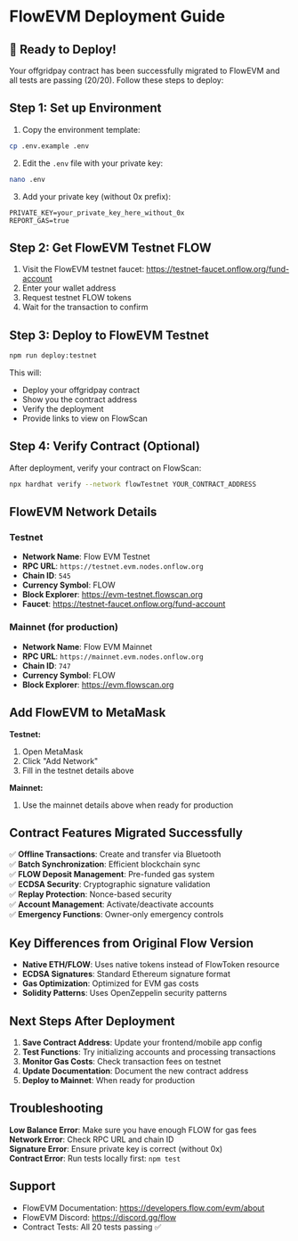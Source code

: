 # FlowEVM Deployment Guide

## 🚀 Ready to Deploy!

Your offgridpay contract has been successfully migrated to FlowEVM and all tests are passing (20/20). Follow these steps to deploy:

## Step 1: Set up Environment

1. Copy the environment template:
```bash
cp .env.example .env
```

2. Edit the `.env` file with your private key:
```bash
nano .env
```

3. Add your private key (without 0x prefix):
```
PRIVATE_KEY=your_private_key_here_without_0x
REPORT_GAS=true
```

## Step 2: Get FlowEVM Testnet FLOW

1. Visit the FlowEVM testnet faucet: https://testnet-faucet.onflow.org/fund-account
2. Enter your wallet address
3. Request testnet FLOW tokens
4. Wait for the transaction to confirm

## Step 3: Deploy to FlowEVM Testnet

```bash
npm run deploy:testnet
```

This will:
- Deploy your offgridpay contract
- Show you the contract address
- Verify the deployment
- Provide links to view on FlowScan

## Step 4: Verify Contract (Optional)

After deployment, verify your contract on FlowScan:
```bash
npx hardhat verify --network flowTestnet YOUR_CONTRACT_ADDRESS
```

## FlowEVM Network Details

### Testnet
- **Network Name**: Flow EVM Testnet  
- **RPC URL**: `https://testnet.evm.nodes.onflow.org`
- **Chain ID**: `545`
- **Currency Symbol**: FLOW
- **Block Explorer**: https://evm-testnet.flowscan.org
- **Faucet**: https://testnet-faucet.onflow.org/fund-account

### Mainnet (for production)
- **Network Name**: Flow EVM Mainnet
- **RPC URL**: `https://mainnet.evm.nodes.onflow.org`  
- **Chain ID**: `747`
- **Currency Symbol**: FLOW
- **Block Explorer**: https://evm.flowscan.org

## Add FlowEVM to MetaMask

**Testnet:**
1. Open MetaMask
2. Click "Add Network" 
3. Fill in the testnet details above

**Mainnet:**
1. Use the mainnet details above when ready for production

## Contract Features Migrated Successfully

✅ **Offline Transactions**: Create and transfer via Bluetooth  
✅ **Batch Synchronization**: Efficient blockchain sync  
✅ **FLOW Deposit Management**: Pre-funded gas system  
✅ **ECDSA Security**: Cryptographic signature validation  
✅ **Replay Protection**: Nonce-based security  
✅ **Account Management**: Activate/deactivate accounts  
✅ **Emergency Functions**: Owner-only emergency controls  

## Key Differences from Original Flow Version

- **Native ETH/FLOW**: Uses native tokens instead of FlowToken resource
- **ECDSA Signatures**: Standard Ethereum signature format
- **Gas Optimization**: Optimized for EVM gas costs
- **Solidity Patterns**: Uses OpenZeppelin security patterns

## Next Steps After Deployment

1. **Save Contract Address**: Update your frontend/mobile app config
2. **Test Functions**: Try initializing accounts and processing transactions
3. **Monitor Gas Costs**: Check transaction fees on testnet
4. **Update Documentation**: Document the new contract address
5. **Deploy to Mainnet**: When ready for production

## Troubleshooting

**Low Balance Error**: Make sure you have enough FLOW for gas fees  
**Network Error**: Check RPC URL and chain ID  
**Signature Error**: Ensure private key is correct (without 0x)  
**Contract Error**: Run tests locally first: `npm test`

## Support

- FlowEVM Documentation: https://developers.flow.com/evm/about
- FlowEVM Discord: https://discord.gg/flow
- Contract Tests: All 20 tests passing ✅
